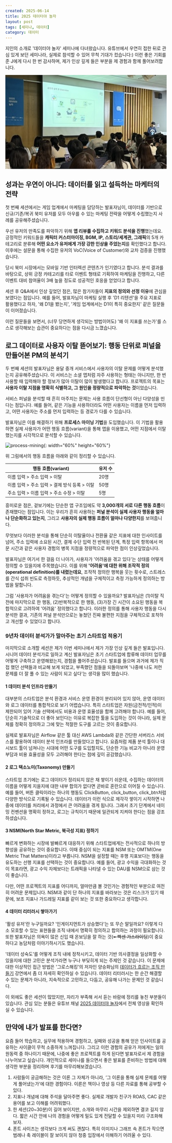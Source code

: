 ```yaml
---
created: 2025-06-14
title: 2025 데이터야 놀자
layout: post
tags: [세미나, 데이터]
category: 데이터
---
```


지인의 소개로 '데이터야 놀자' 세미나에 다녀왔습니다. 유튜브에서 우연히 접한 뒤로 관심 있게 보던 세미나라, 실제로 참석할 수 있어 무척 기대가 컸습니다:) 이런 좋은 기회를 준 J에게 다시 한 번 감사하며, 제가 인상 깊게 들은 부분을 제 경험과 함께 풀어보려합니다.

![dataya-nolja](https://github.com/kida0/kida0.github.io/blob/main/assets/images/data-ya-nolja.jpeg?raw=true)


## 성과는 우연이 아니다: 데이터를 읽고 설득하는 마케터의 전략

첫 번째 세션에서는 게임 업계에서 마케팅을 담당하는 발표자님이, 데이터를 기반으로 신규/기존/복귀 북미 유저를 모두 아우를 수 있는 마케팅 전략을 어떻게 수립했는지 사례를 공유해주셨습니다.

우선 유저의 만족도를 파악하기 위해 **앱 리뷰를 수집하고 키워드 분석을 진행**했는데요. 긍정적인 키워드들을 **캐릭터 커스터마이징, BGM, IP, 스토리/세계관, 그래픽**의 5개 카테고리로 분류해 **어떤 요소가 유저에게 가장 강한 인상을 주었는지**를 확인했다고 합니다. 이후에는 설문을 통해 수집한 유저의 VoC(Voice of Customer)와 교차 검증을 진행했습니다.

당시 북미 시장에서는 모바일 기반 인터렉션 콘텐츠가 인기였다고 합니다. 분석 결과를 바탕으로, 상위 긍정 카테고리를 타로 이벤트 형태로 기획하여 마케팅을 진행하고, 다른 이벤트 대비 참여율이 3배 높을 정도로 성공적인 호응을 얻었다고 합니다.

세션 후 Q&A에서 인상 깊었던 점은, 많은 참가자들이 **지표의 정의와 선정 이유**에 관심을 보였다는 점입니다. 예를 들어, 발표자님이 마케팅 실행 후 'D1 리텐션'을 주요 지표로 활용했다고 하자, '왜 D1을 봤는지', '게임 업계에서는 D1이 특히 중요한지' 같은 질문들이 이어졌습니다.

이런 질문들을 보면서, (너무 당연하게 생각되는 방법이어도) '왜 이 지표를 쓰는가'를 스스로 생각해보는 습관이 중요하다는 점을 다시금 느꼈습니다.


## 로그 데이터로 사용자 이탈 뜯어보기: 행동 단위로 퍼널을 만들어본 PM의 분석기

두 번째 세션의 발표자님은 용달 중개 서비스에서 사용자의 이탈 문제를 어떻게 분석했는지 공유해주셨습니다. 이 서비스는 소셜 앱처럼 자주 사용하는 형태는 아니지만, 한 번 사용할 때 입력해야 할 정보가 많아 이탈이 많이 발생했다고 합니다. 프로젝트의 목표는 **사용자 이탈 지점을 명확히 식별하고, 그 원인을 정량적으로 파악하는 것**이었습니다.

서비스 퍼널을 분석할 때 흔히 마주치는 문제는 사용 흐름이 단선형이 아닌 다양성을 띤다는 점입니다. 예를 들어, 같은 기능을 사용하더라도 어떤 사용자는 이름을 먼저 입력하고, 어떤 사용자는 주소를 먼저 입력하는 등 경로가 다를 수 있습니다.

발표자님은 이를 해결하기 위해 **프로세스 마이닝 기법**을 도입했습니다. 이 기법을 활용하면 실제 사용자가 어떤 행동 흐름(variant)을 통해 앱을 이용했고, 어떤 지점에서 이탈했는지를 시각적으로 분석할 수 있습니다. 

![process-mining](https://blog.bizspring.co.kr/wp-content/uploads/2024/10/process-mining1.png){: width="60%" height="60%"}

위 그림에서의 행동 흐름을 아래와 같이 정리할 수 있습니다.

|행동 흐름(variant)|유저 수|
|---|---|
|이름 입력 > 주소 입력 > 이탈|20명|
|이름 입력 > 주소 입력 > 결제 방식 등록 > 이탈|50명|
|주소 입력 > 이름 입력 > 주소 수정 > 이탈|5명|

흥미로운 점은, 겉보기에는 단순한 앱 구조임에도 약 **3,000개의 서로 다른 행동 흐름**이 존재했다는 점입니다. 이는 우리가 흔히 사용하는 **퍼널 분석이 실제 사용자 행동을 얼마나 단순화하고 있는지**, 그리고 **사용자의 실제 행동 흐름이 얼마나 다양한지**를 보여줍니다.

무엇보다 이러한 분석을 통해 단순히 이탈율이나 전환율 같은 지표에 대한 인사이트를 넘어, 주소 입력에 소요된 시간, 결제 수단 입력 전 반복된 단계, 특정 입력 항목에서 머문 시간과 같은 사용자 경험의 병목 지점을 정량적으로 파악한 점이 인상깊었습니다.

발표자님은 여기서 한 걸음 더 나아가, 사용자가 '어려움을 겪고 있다'는 상태를 어떻게 정의할 수 있을지에 주목했습니다. 이를 위해 **'어려움'에 대한 위해 조작적 정의(operational definition)를 내렸는데요**, 조작적 정의란 행복을 웃는 횟수로, 스트레스를 간식 섭취 빈도로 측정하듯, 추상적인 개념을 구체적이고 측정 가능하게 정의하는 방법을 말합니다.

그럼 '사용자가 어려움을 겪는다'는 어떻게 정의할 수 있을까요? 발표자님은 (1)이탈 직전에 마지막으로 한 행동, (2)반복적으로 한 행동, (3)가장 긴 시간이 소요된 행동을 복합적으로 고려하여 '어려움' 정의했다고 합니다. 이러한 정의를 통해 사용자 행동을 다시 분석한 결과, 기존의 퍼널 분석만으로는 놓쳤던 진짜 불편한 지점을 구체적으로 포착하고 개선할 수 있었다고 합니다.


### 9년차 데이터 분석가가 말아주는 초기 스타트업 적응기

마지막으로 소개할 세션은 제가 이번 세미나에서 제가 가장 인상 깊게 들은 발표입니다. 시니어 데이터 분석가로 일하고 계신 발표자님은 초기 스타트업에 합류해 데이터 업무를 어떻게 구축하고 운영해왔는지, 경험을 풀어주셨습니다. 발표를 들으며 과거에 제가 직접 했던 선택들과 비교해 보게 되었고, 부족했던 점들을 되돌아보며 '나중에 나도 저런 문제를 더 잘 풀 수 있는 사람이 되고 싶다'는 생각을 많이 했습니다.

#### 1  데이터 분석 인프라 만들기
대부분의 스타트업은 분석 환경과 서비스 운영 환경이 분리되어 있지 않아, 운영 데이터와 로그 데이터를 통합적으로 보기 어렵습니다. 특히 스타트업은 자원(금전적/인적)이 제한되어 있어 기술 선택에서도 비용과 운영 효율성을 함께 고려해야 합니다. 예를 들어, 단순히 기술적으로 더 좋아 보인다는 이유로 복잡한 툴을 도입하는 것이 아니라, 실제 문제를 정확히 정의하고 그에 맞는 적절한 도구를 고르는 것이 중요합니다. 

실제로 발표자님은 Airflow 같은 툴 대신 AWS Lambda와 같은 간단한 서버리스 서비스를 활용하여 데이터 분석 인프라를 만들었다고 합니다. 요즘처럼 제품 분석 툴이나 대시보드 툴이 넘쳐나는 시대에 어떤 도구를 도입할지도, 단순한 기능 비교가 아니라 운영 부담과 비용 효율성을 모두 고려해야 한다는 점에 깊이 공감했습니다.

#### 2 로그 택소노미(Taxonomy) 만들기
스타트업 초기에는 로그 데이터가 정리되지 않은 채 쌓이기 쉬운데, 수집하는 데이터의 이름을 어떻게 지을지에 대한 내부 합의가 없다면 곧바로 혼란으로 이어질 수 있습니다. 예를 들어, 버튼 클릭이라는 하나의 행동도 ClickButton, click_button, click_btn처럼 다양한 방식으로 기록될 수 있습니다. 데이터가 이런 식으로 제각각 쌓이기 시작하면 나중에 데이터를 처리에서 과정에서 큰 어려움을 겪게 됩니다. 그래서 초기 단계에서 네이밍 컨벤션을 명확히 정하고, 로그는 규칙이기 때문에 일관되게 지켜야 한다는 점을 강조하셨습니다.

#### 3 NSM(North Star Metric, 북극성 지표) 정하기
빠르게 변화하는 시장에 발빠르게 대응하기 위해 스타트업에게는 전사적으로 하나의 방향성을 공유하는 것이 중요합니다. 이때 중심이 되는 지표를 NSM 또는 OMTM(One Metric That Matters)이라고 부릅니다. NSM을 설정할 때는 후행 지표보다는 행동을 유도하는 선행 지표를 선택하는 것이 중요합니다. 예를 들어, 광고 수익을 극대화하는 것이 목표라면, 광고 수익 자체보다는 트래픽을 나타낼 수 있는 DAU를 NSM으로 삼는 것이 좋습니다. 

다만, 어떤 프로젝트의 지표를 어디까지, 얼마만큼 볼 것인가는 경험적인 부분으로 여전히 어려운 문제입니다. NSM과 같이 단 하나의 지표를 바라보는 것은 리스크가 있기 때문에, 보조 지표나 가드레일 지표를 같이 보는 것 또한 중요하다고 생각합니다.

#### 4 데이터 리터러시 쌓아가기
'활성 유저'란 누구일까요? '인게이지먼트가 상승했다'는 또 무슨 말일까요? 이렇게 다소 모호할 수 있는 표현들을 조직 내에서 명확히 정의하고 합의하는 과정이 필요합니다. 또한 발표자님은 의욕이 많은 신입 때 온보딩을 잘 하는 것(~~= 빡센 가스라이팅~~)이 중요하다고 농담처럼 이야기하시기도 했습니다.

'데이터 성숙도'를 어떻게 조직 내에 정착시키고, 데이터 기반 의사결정을 일상화할 수 있을지에 대한 고민은 분석가라면 누구나 부딪히게 되는 주제인 것 같습니다. 이 문제에 대한 이상적인 접근 방법은 '그로스해킹'의 저자인 양승화님의 [데이터가 흐르는 조직 만들기](https://www.youtube.com/watch?v=lG6gJGmEbew) 강연에서 좀 더 자세히 확인하실 수 있습니다. 데이터 리터러시는 한 순간 해결할 수 있는 문제가 아니라, 지속적으로 고민하고, 다듬고, 공유해 나가는 문제인 것 같습니다.

이 외에도 좋은 세션이 많았지만, 자리가 부족해 서서 듣는 바람에 정리를 놓친 부분들이 있습니다. 관심 있는 분들은 유튜브 채널 [2025 데이터야 놀자](https://www.youtube.com/@datayanolja/videos)에서 전체 영상을 확인하실 수 있습니다.


## 만약에 내가 발표를 한다면?
요즘 들어 학습하고, 실무에 적용하며 경험하고, 실패와 성공을 통해 얻은 인사이트를 공유하는 사이클이 무척 소중하게 느껴집니다. 그리고 이런 경험의 공유가 저에게는 일의 원동력 중 하나이기 때문에, 나중에 좋은 프로젝트를 하게 된다면 발표자로서 제 경험을 나누어보고 싶습니다. 개인적으로 세미나를 들으면서 좋은 발표를 준비하는 방법에 대해 생각한 부분을 정리하며 후기를 마무리해보겠습니다.

1. 사람들이 궁금해하는 것은 이론 그 자체가 아니라, ‘그 이론을 통해 실제 문제를 어떻게 풀어냈는가’에 대한 경험이다. 이론은 책이나 영상 등 다른 자료를 통해 공부할 수 있다.
2. 지표나 개념에 대해 주석을 달아주면 좋다. 실제로 개발자 친구가 ROAS, CAC 같은 용어를 보고 이해를 어려워했다.
3. 한 세션(20~30분)이 길어 보이지만, 소개와 마무리 시간을 제외하면 결코 길지 않다. 짧은 시간 안에 나의 경험을 어떻게 밀도 있게 전달할 수 있을지 미리 구조화해보자.
4. 폰트 사이즈는 생각보다 크게 써도 괜찮다. 특히 이미지나 그래프 속 폰트가 작으면 범례나 축 레이블이 잘 보이지 않아 청중 입장에서 이해하기 어려울 수 있다.
